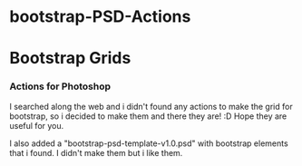 bootstrap-PSD-Actions
=====================

# Bootstrap Grids
### Actions for Photoshop  

I searched along the web and i didn't found any actions to make the grid for bootstrap, 
so i decided to make them  and there they are! :D  Hope they are useful for you.  

I also added a "bootstrap-psd-template-v1.0.psd" with bootstrap elements that i found. 
I didn't make them but i like them.
